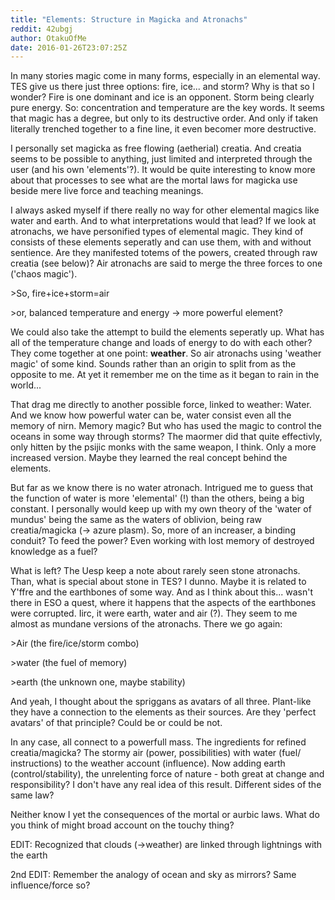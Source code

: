 ```yaml
---
title: "Elements: Structure in Magicka and Atronachs"
reddit: 42ubgj
author: OtakuOfMe
date: 2016-01-26T23:07:25Z
---
```


In many stories magic come in many forms, especially in an elemental way. TES give us there just three options: fire, ice... and storm?
Why is that so I wonder? Fire is one dominant and ice is an opponent. Storm being clearly pure energy. So: concentration and temperature are the key words. It seems that magic has a degree, but only to its destructive order. And only if taken literally trenched together to a fine line, it even becomer more destructive.

I personally set magicka as free flowing (aetherial) creatia. And creatia seems to be possible to anything, just limited and interpreted through the user (and his own 'elements'?). It would be quite interesting to know more about that processes to see what are the mortal laws for magicka use beside mere live force and teaching meanings.

I always asked myself if there really no way for other elemental magics like water and earth. And to what interpretations would that lead? If we look at atronachs, we have personified types of elemental magic. They kind of consists of these elements seperatly and can use them, with and without sentience. Are they manifested totems of the powers, created through raw creatia (see below)? Air atronachs are said to merge the three forces to one ('chaos magic'). 

&gt;So, fire+ice+storm=air

&gt;or, balanced temperature and energy -&gt; more powerful element?

We could also take the attempt to build the elements seperatly up. What has all of the temperature change and loads of energy to do with each other? They come together at one point: **weather**.
So air atronachs using 'weather magic' of some kind. Sounds rather than an origin to split from as the opposite to me. At yet it remember me on the time as it began to rain in the world...

That drag me directly to another possible force, linked to weather: Water. And we know how powerful water can be, water consist even all the memory of nirn. Memory magic?
But who has used the magic to control the oceans in some way through storms? The maormer did that quite effectivly, only hitten by the psijic monks with the same weapon, I think. Only a more increased version. Maybe they learned the real concept behind the elements.

But far as we know there is no water atronach. Intrigued me to guess that the function of water is more 'elemental' (!) than the others, being a big constant. I personally would keep up with my own theory of the 'water of mundus' being the same as the waters of oblivion, being raw creatia/magicka (-&gt; azure plasm). So, more of an increaser, a binding conduit? To feed the power? Even working with lost memory of destroyed knowledge as a fuel?

What is left? The Uesp keep a note about rarely seen stone atronachs. Than, what is special about stone in TES? I dunno. Maybe it is related to Y'ffre and the earthbones of some way. And as I think about this... wasn't there in ESO a quest, where it happens that the aspects of the earthbones were corrupted. Iirc, it were earth, water and air (?). They seem to me almost as mundane versions of the atronachs. There we go again:

&gt;Air (the fire/ice/storm combo)

&gt;water (the fuel of memory)

&gt;earth (the unknown one, maybe stability)

And yeah, I thought about the spriggans as avatars of all three. Plant-like they have a connection to the elements as their sources. Are they 'perfect avatars' of that principle? Could be or could be not.

In any case, all connect to a powerfull mass. The ingredients for refined creatia/magicka? The stormy air (power, possibilities) with water (fuel/ instructions) to the weather account (influence). Now adding earth (control/stability), the unrelenting force of nature - both great at change and responsibility? I don't have any real idea of this result. Different sides of the same law?

Neither know I yet the consequences of the mortal or aurbic laws. What do you think of might broad account on the touchy thing?

EDIT: Recognized that clouds (-&gt;weather) are linked through lightnings with the earth

2nd EDIT: Remember the analogy of ocean and sky as mirrors? Same influence/force so?

